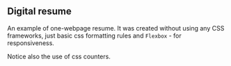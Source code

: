 ## Digital resume
An example of one-webpage resume. It was created without using any CSS frameworks, just basic css formatting rules and ```Flexbox``` - for responsiveness.

Notice also the use of css counters.
